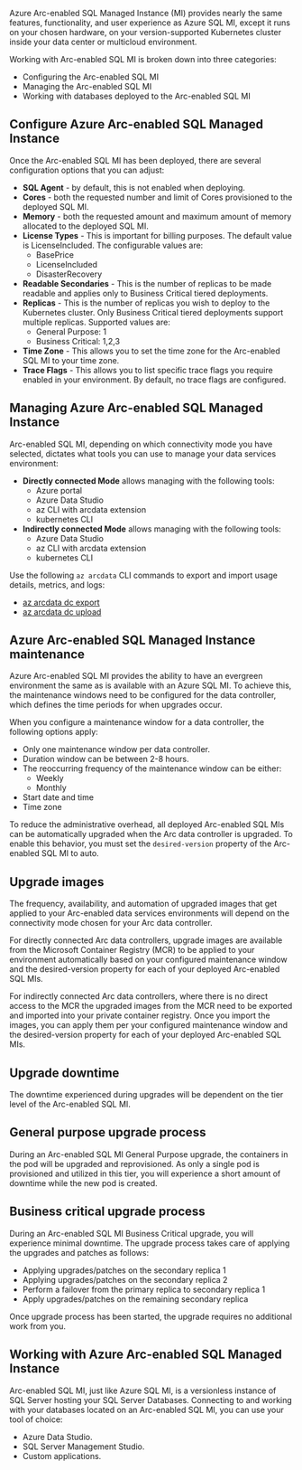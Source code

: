 Azure Arc-enabled SQL Managed Instance (MI) provides nearly the same features, functionality, and user experience as Azure SQL MI, except it runs on your chosen hardware, on your version-supported Kubernetes cluster inside your data center or multicloud environment.

Working with Arc-enabled SQL MI is broken down into three categories:

- Configuring the Arc-enabled SQL MI
- Managing the Arc-enabled SQL MI
- Working with databases deployed to the Arc-enabled SQL MI

## Configure Azure Arc-enabled SQL Managed Instance

Once the Arc-enabled SQL MI has been deployed, there are several configuration options that you can adjust:

- **SQL Agent** - by default, this is not enabled when deploying.
- **Cores** - both the requested number and limit of Cores provisioned to the deployed SQL MI.
- **Memory** - both the requested amount and maximum amount of memory allocated to the deployed SQL MI.
- **License Types** - This is important for billing purposes. The default value is LicenseIncluded. The configurable values are:
    - BasePrice
    - LicenseIncluded
    - DisasterRecovery
- **Readable Secondaries** - This is the number of replicas to be made readable and applies only to Business Critical tiered deployments. 
- **Replicas** - This is the number of replicas you wish to deploy to the Kubernetes cluster. Only Business Critical tiered deployments support multiple replicas. Supported values are:
    - General Purpose: 1
    - Business Critical: 1,2,3
- **Time Zone** - This allows you to set the time zone for the Arc-enabled SQL MI to your time zone.
- **Trace Flags** - This allows you to list specific trace flags you require enabled in your environment. By default, no trace flags are configured.

## Managing Azure Arc-enabled SQL Managed Instance

Arc-enabled SQL MI, depending on which connectivity mode you have selected, dictates what tools you can use to manage your data services environment:

- **Directly connected Mode** allows managing with the following tools:
    - Azure portal
    - Azure Data Studio
    - az CLI with arcdata extension
    - kubernetes CLI
- **Indirectly connected Mode** allows managing with the following tools:
    - Azure Data Studio
    - az CLI with arcdata extension
    - kubernetes CLI

<!--Arc-enabled SQL MI, requires usage details for billing purposes. In Directly connected mode, these details are uploaded to your subscription automatically. In Indirectly connected mode, usage details must be manually exported and uploaded to your subscription.

Optionally, you can automatically upload metrics and logs to your subscription in the Directly connected mode or manually on an as-required basis in Indirectly connected mode.
-->

Use the following `az arcdata` CLI commands to export and import usage details, metrics, and logs:

- [az arcdata dc export](/azure/azure-arc/data/reference/reference-az-arcdata-dc#az-arcdata-dc-export)
- [az arcdata dc upload](/azure/azure-arc/data/reference/reference-az-arcdata-dc#az-arcdata-dc-upload)

## Azure Arc-enabled SQL Managed Instance maintenance

Azure Arc-enabled SQL MI provides the ability to have an evergreen environment the same as is available with an Azure SQL MI. To achieve this, the maintenance windows need to be configured for the data controller, which defines the time periods for when upgrades occur.

When you configure a maintenance window for a data controller, the following options apply:

- Only one maintenance window per data controller.
- Duration window can be between 2-8 hours.
- The reoccurring frequency of the maintenance window can be either:
    - Weekly
    - Monthly
- Start date and time
- Time zone

To reduce the administrative overhead, all deployed Arc-enabled SQL MIs can be automatically upgraded when the Arc data controller is upgraded. To enable this behavior, you must set the `desired-version` property of the Arc-enabled SQL MI to auto.

## Upgrade images

The frequency, availability, and automation of upgraded images that get applied to your Arc-enabled data services environments will depend on the connectivity mode chosen for your Arc data controller.

For directly connected Arc data controllers, upgrade images are available from the Microsoft Container Registry (MCR) to be applied to your environment automatically based on your configured maintenance window and the desired-version property for each of your deployed Arc-enabled SQL MIs.

For indirectly connected Arc data controllers, where there is no direct access to the MCR the upgraded images from the MCR need to be exported and imported into your private container registry. Once you import the images, you can apply them per your configured maintenance window and the desired-version property for each of your deployed Arc-enabled SQL MIs.

## Upgrade downtime

The downtime experienced during upgrades will be dependent on the tier level of the Arc-enabled SQL MI. 

## General purpose upgrade process

During an Arc-enabled SQL MI General Purpose upgrade, the containers in the pod will be upgraded and reprovisioned. As only a single pod is provisioned and utilized in this tier, you will experience a short amount of downtime while the new pod is created.

## Business critical upgrade process

During an Arc-enabled SQL MI Business Critical upgrade, you will experience minimal downtime. The upgrade process takes care of applying the upgrades and patches as follows:
- Applying upgrades/patches on the secondary replica 1
- Applying upgrades/patches on the secondary replica 2
- Perform a failover from the primary replica to secondary replica 1
- Apply upgrades/patches on the remaining secondary replica 

Once upgrade process has been started, the upgrade requires no additional work from you.

## Working with Azure Arc-enabled SQL Managed Instance

Arc-enabled SQL MI, just like Azure SQL MI, is a versionless instance of SQL Server hosting your SQL Server Databases. Connecting to and working with your databases located on an Arc-enabled SQL MI, you can use your tool of choice:

- Azure Data Studio.
- SQL Server Management Studio.
- Custom applications.